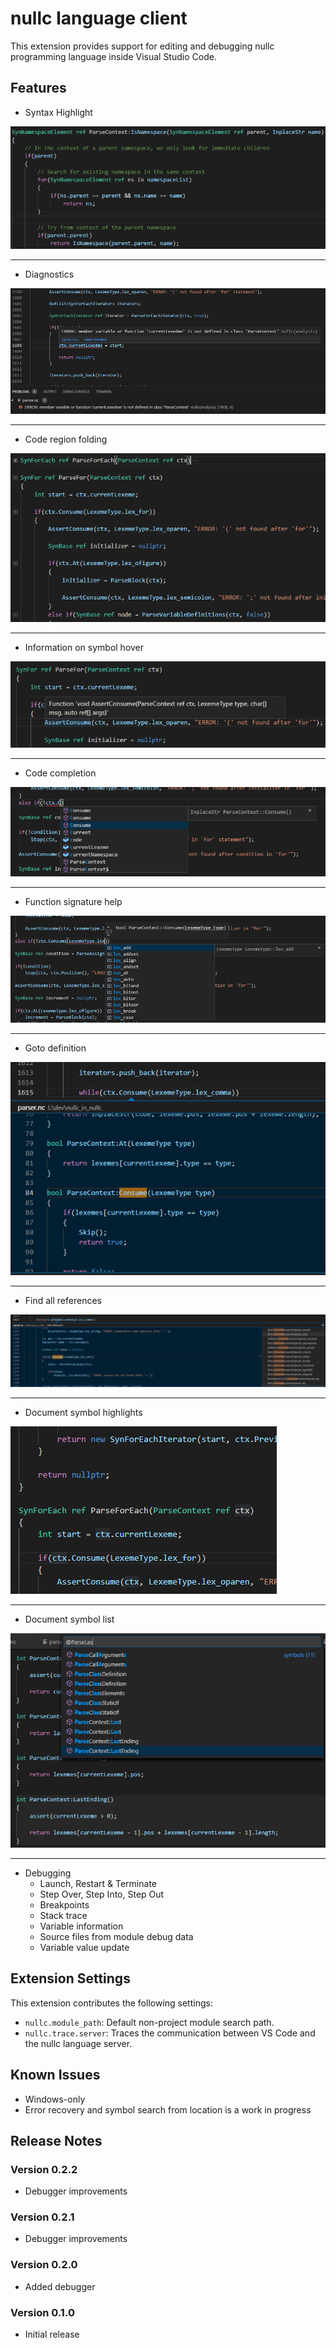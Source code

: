 # nullc language client

This extension provides support for editing and debugging nullc programming language inside Visual Studio Code.

## Features

* Syntax Highlight

![Syntax Highlight Example](img/example_coloring.png)

---
* Diagnostics

![Diagnostics Example](img/example_diagnostics.png)

---
* Code region folding

![Code Folding Example](img/example_folding.png)

---
* Information on symbol hover

![Symbol Hover Example](img/example_hovers.png)

---
* Code completion

![Code Completion Example](img/example_completion.png)

---
* Function signature help

![Signature Help Example](img/example_signature.png)

---
* Goto definition

![Goto Definition Example](img/example_definition.png)

---
* Find all references

![Find All References Example](img/example_references.png)

---
* Document symbol highlights

![Document Symbol Highlight Example](img/example_highlight.png)

---
* Document symbol list

![Document Symbol List Example](img/example_symbols.png)

---
* Debugging
    * Launch, Restart & Terminate
    * Step Over, Step Into, Step Out
    * Breakpoints
    * Stack trace
    * Variable information
    * Source files from module debug data
    * Variable value update

## Extension Settings

This extension contributes the following settings:

* `nullc.module_path`: Default non-project module search path.
* `nullc.trace.server`: Traces the communication between VS Code and the nullc language server.

## Known Issues

* Windows-only
* Error recovery and symbol search from location is a work in progress 

## Release Notes

### Version 0.2.2
* Debugger improvements

### Version 0.2.1
* Debugger improvements

### Version 0.2.0
* Added debugger

### Version 0.1.0
* Initial release
